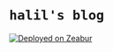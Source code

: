 # `halil's blog`

[![Deployed on Zeabur](https://zeabur.com/deployed-on-zeabur-dark.svg)](https://zeabur.com?referralCode=halil-pan&utm_source=halil-pan)

